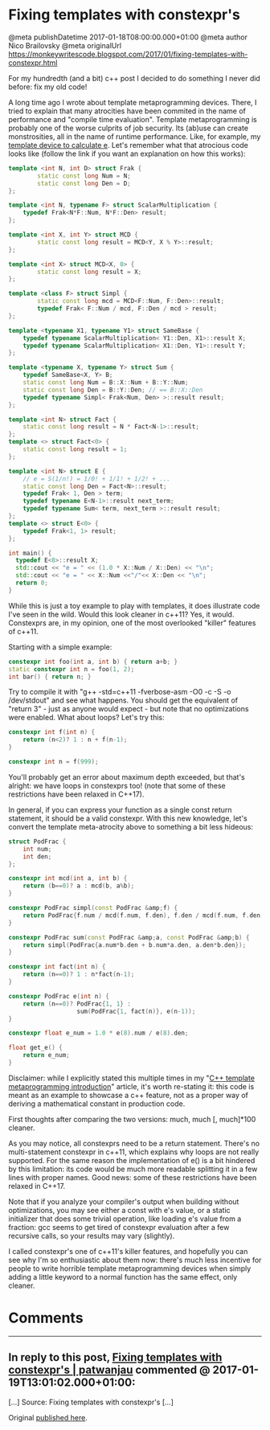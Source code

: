 # Fixing templates with constexpr's

@meta publishDatetime 2017-01-18T08:00:00.000+01:00
@meta author Nico Brailovsky
@meta originalUrl https://monkeywritescode.blogspot.com/2017/01/fixing-templates-with-constexpr.html

For my hundredth (and a bit) c++ post I decided to do something I never did before: fix my old code!

A long time ago I wrote about template metaprogramming devices. There, I tried to explain that many atrocities have been commited in the name of performance and "compile time evaluation". Template metaprogramming is probably one of the worse culprits of job security. Its (ab)use can create monstrosities, all in the name of runtime performance. Like, for example, my [template device to calculate e](md_blog/youfoundadeadlink.md). Let's remember what that atrocious code looks like (follow the link if you want an explanation on how this works):

```c++
template <int N, int D> struct Frak {
        static const long Num = N;
        static const long Den = D;
};

template <int N, typename F> struct ScalarMultiplication {
    typedef Frak<N*F::Num, N*F::Den> result;
};

template <int X, int Y> struct MCD {
        static const long result = MCD<Y, X % Y>::result;
};

template <int X> struct MCD<X, 0> {
        static const long result = X;
};

template <class F> struct Simpl {
        static const long mcd = MCD<F::Num, F::Den>::result;
        typedef Frak< F::Num / mcd, F::Den / mcd > result;
};

template <typename X1, typename Y1> struct SameBase {
    typedef typename ScalarMultiplication< Y1::Den, X1>::result X;
    typedef typename ScalarMultiplication< X1::Den, Y1>::result Y;
};

template <typename X, typename Y> struct Sum {
    typedef SameBase<X, Y> B;
    static const long Num = B::X::Num + B::Y::Num;
    static const long Den = B::Y::Den; // == B::X::Den
    typedef typename Simpl< Frak<Num, Den> >::result result;
};

template <int N> struct Fact {
    static const long result = N * Fact<N-1>::result;
};
template <> struct Fact<0> {
    static const long result = 1;
};

template <int N> struct E {
    // e = S(1/n!) = 1/0! + 1/1! + 1/2! + ...
    static const long Den = Fact<N>::result;
    typedef Frak< 1, Den > term;
    typedef typename E<N-1>::result next_term;
    typedef typename Sum< term, next_term >::result result;
};
template <> struct E<0> {
    typedef Frak<1, 1> result;
};

int main() {
  typedef E<8>::result X;
  std::cout << "e = " << (1.0 * X::Num / X::Den) << "\n";
  std::cout << "e = " << X::Num <<"/"<< X::Den << "\n";
  return 0;
}
```

While this is just a toy example to play with templates, it does illustrate code I've seen in the wild. Would this look cleaner in c++11? Yes, it would. Constexprs are, in my opinion, one of the most overlooked "killer" features of c++11.

Starting with a simple example:

```c++
constexpr int foo(int a, int b) { return a+b; }
static constexpr int n = foo(1, 2);
int bar() { return n; }
```

Try to compile it with "g++ -std=c++11 -fverbose-asm -O0 -c -S -o /dev/stdout" and see what happens. You should get the equivalent of "return 3" - just as anyone would expect - but note that no optimizations were enabled. What about loops? Let's try this:

```c++
constexpr int f(int n) {
    return (n<2)? 1 : n + f(n-1);
}

constexpr int n = f(999);
```

You'll probably get an error about maximum depth exceeded, but that's alright: we have loops in constexprs too! (note that some of these restrictions have been relaxed in C++17).

In general, if you can express your function as a single const return statement, it should be a valid constexpr. With this new knowledge, let's convert the template meta-atrocity above to something a bit less hideous:

```c++
struct PodFrac {
    int num;
    int den;
};

constexpr int mcd(int a, int b) {
    return (b==0)? a : mcd(b, a%b);
}

constexpr PodFrac simpl(const PodFrac &amp;f) {
    return PodFrac{f.num / mcd(f.num, f.den), f.den / mcd(f.num, f.den)};
}

constexpr PodFrac sum(const PodFrac &amp;a, const PodFrac &amp;b) {
    return simpl(PodFrac{a.num*b.den + b.num*a.den, a.den*b.den});
}

constexpr int fact(int n) {
    return (n==0)? 1 : n*fact(n-1);
}

constexpr PodFrac e(int n) {
    return (n==0)? PodFrac{1, 1} :
                   sum(PodFrac{1, fact(n)}, e(n-1));
}

constexpr float e_num = 1.0 * e(8).num / e(8).den;

float get_e() {
    return e_num;
}
```

Disclaimer: while I explicitly stated this multiple times in my "[C++ template metaprogramming introduction](md_blog/youfoundadeadlink.md)" article, it's worth re-stating it: this code is meant as an example to showcase a c++ feature, not as a proper way of deriving a mathematical constant in production code.

First thoughts after comparing the two versions: much, much [, much]\*100 cleaner.

As you may notice, all constexprs need to be a return statement. There's no multi-statement constexpr in c++11, which explains why loops are not really supported. For the same reason the implementation of e() is a bit hindered by this limitation: its code would be much more readable splitting it in a few lines with proper names. Good news: some of these restrictions have been relaxed in C++17.

Note that if you analyze your compiler's output when building without optimizations, you may see either a const with e's value, or a static initializer that does some trivial operation, like loading e's value from a fraction: gcc seems to get tired of constexpr evaluation after a few recursive calls, so your results may vary (slightly).

I called constexpr's one of c++11's killer features, and hopefully you can see why I'm so enthusiastic about them now: there's much less incentive for people to write horrible template metaprogramming devices when simply adding a little keyword to a normal function has the same effect, only cleaner.


# Comments

---
## In reply to this post, [Fixing templates with constexpr's | patwanjau](md_blog/youfoundadeadlink.md) commented @ 2017-01-19T13:01:02.000+01:00:

[…] Source: Fixing templates with constexpr's […]

Original [published here](md_blog/2017/0118_Fixingtemplateswithconstexprs.md).
